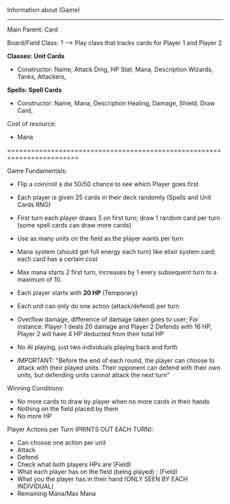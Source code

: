 Information about (Game)

----------------------------------------------------

Main Parent: Card 

Board/Field Class: ? --> Play class that tracks cards for Player 1 and Player 2

**Classes: Unit Cards**
- Constructor: Name, Attack Dmg, HP Stat, Mana, Description
Wizards, 
Tanks, 
Attackers, 

**Spells: Spell Cards**
- Constructor: Name, Mana, Description
Healing, 
Damage, 
Shield, 
Draw Card, 

Cost of resource:
- Mana

========================================================================

Game Fundamentals:

- Flip a coin/roll a die 50/50 chance to see which Player goes first
- Each player is given 25 cards in their deck randomly (Spells and Unit Cards RNG)
- First turn each player draws 5 on first turn; draw 1 random card per turn (some spell cards can draw more cards)
- Use as many units on the field as the player wants per turn 
- Mana system (should get full energy each turn) like elixir system card; each card has a certain cost
- Max mana starts 2 first turn, increases by 1 every subsequent turn to a maximum of 10.
- Each player starts with **20 HP** (Temporary)
- Each unit can only do one action (attack/defend) per turn
- Overflow damage, difference of damage taken goes to user; For instance: Player 1 deals 20 damage and Player 2 Defends with 16 HP, Player 2 will have 4 HP deducted from their total HP

- No AI playing, just two individuals playing back and forth
- IMPORTANT: "Before the end of each round, the player can choose to attack with their played units. Their opponent can defend with their own units, but defending units cannot attack the next turn"

Winning Conditions:

- No more cards to draw by player when no more cards in their hands
- Nothing on the field placed by them
- No more HP

Player Actions per Turn (PRINTS OUT EACH TURN):
- Can choose one action per unit
- Attack
- Defend
- Check what both players HPs are (Field)
- What each player has on the field (being played) ; (Field)
- What you the player has in their hand (ONLY SEEN BY EACH INDIVIDUAL)
- Remaining Mana/Max Mana
